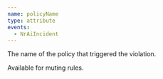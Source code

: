 ```yaml
---
name: policyName
type: attribute
events:
  - NrAiIncident
---
```


The name of the policy that triggered the violation.

Available for muting rules.